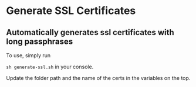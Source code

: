 # Generate SSL Certificates

## Automatically generates ssl certificates with long passphrases

To use, simply run 

`sh generate-ssl.sh` in your console.

Update the folder path and the name of the certs in the variables on the top. 
